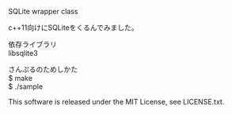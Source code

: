 SQLite wrapper class

c++11向けにSQLiteをくるんでみました。

依存ライブラリ  
libsqlite3

さんぷるのためしかた  
$ make  
$ ./sample  

This software is released under the MIT License, see LICENSE.txt.

